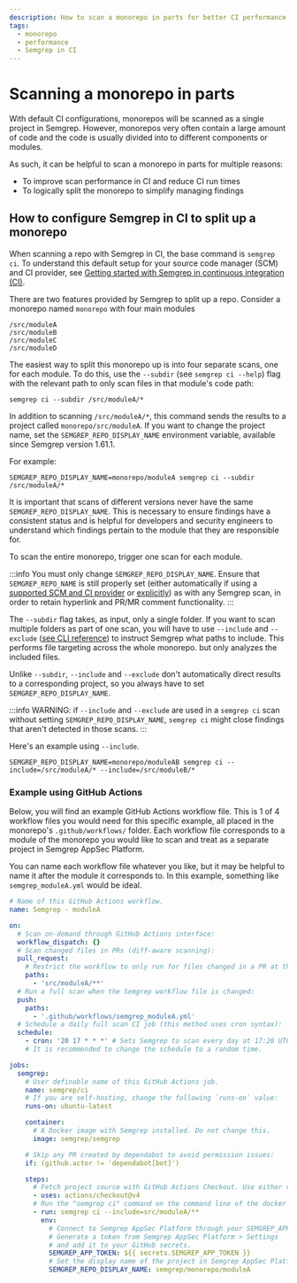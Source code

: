 ```yaml
---
description: How to scan a monorepo in parts for better CI performance and clearer findings organization
tags:
  - monorepo
  - performance
  - Semgrep in CI
---
```


# Scanning a monorepo in parts

With default CI configurations, monorepos will be scanned as a single project in Semgrep. However, monorepos very often contain a large amount of code and the code is usually divided into to different components or modules.

As such, it can be helpful to scan a monorepo in parts for multiple reasons:

* To improve scan performance in CI and reduce CI run times
* To logically split the monorepo to simplify managing findings

## How to configure Semgrep in CI to split up a monorepo

When scanning a repo with Semgrep in CI, the base command is `semgrep ci`. To understand this default setup for your source code manager (SCM) and CI provider, see [Getting started with Semgrep in continuous integration (CI)](/deployment/add-semgrep-to-ci).

There are two features provided by Semgrep to split up a repo. Consider a monorepo named `monorepo` with four main modules

    /src/moduleA
    /src/moduleB
    /src/moduleC
    /src/moduleD

The easiest way to split this monorepo up is into four separate scans, one for each module. To do this, use the `--subdir` (see `semgrep ci --help`) flag with the relevant path to only scan files in that module's code path:

    semgrep ci --subdir /src/moduleA/*

In addition to scanning `/src/moduleA/*`, this command sends the results to a project called `monorepo/src/moduleA`. If you want to change the project name, set the `SEMGREP_REPO_DISPLAY_NAME` environment variable, available since Semgrep version 1.61.1.

For example:

    SEMGREP_REPO_DISPLAY_NAME=monorepo/moduleA semgrep ci --subdir /src/moduleA/*

It is important that scans of different versions never have the same `SEMGREP_REPO_DISPLAY_NAME`. This is necessary to ensure findings have a consistent status and is helpful for developers and security engineers to understand which findings pertain to the module that they are responsible for.

To scan the entire monorepo, trigger one scan for each module.

:::info
You must only change `SEMGREP_REPO_DISPLAY_NAME`. Ensure that `SEMGREP_REPO_NAME` is still properly set (either automatically if using a [supported SCM and CI provider](/docs/semgrep-ci/sample-ci-configs#feature-support) or [explicitly](/docs/semgrep-ci/ci-environment-variables#semgrep_repo_name)) as with any Semgrep scan, in order to retain hyperlink and PR/MR comment functionality.
:::

The `--subdir` flag takes, as input, only a single folder. If you want to scan multiple folders as part of one scan, you will have to use `--include` and `--exclude` ([see CLI reference](/docs/cli-reference)) to instruct Semgrep what paths to include. This performs file targeting across the whole monorepo. but only analyzes the included files.

Unlike `--subdir`, `--include` and `--exclude` don't automatically direct results to a corresponding project, so you always have to set `SEMGREP_REPO_DISPLAY_NAME`.

:::info
WARNING: if `--include` and `--exclude` are used in a `semgrep ci` scan without setting `SEMGREP_REPO_DISPLAY_NAME`, `semgrep ci` might close findings that aren't detected in those scans.
:::

Here's an example using `--include`.

    SEMGREP_REPO_DISPLAY_NAME=monorepo/moduleAB semgrep ci --include=/src/moduleA/* --include=/src/moduleB/*

### Example using GitHub Actions

Below, you will find an example GitHub Actions workflow file. This is 1 of 4 workflow files you would need for this specific example, all placed in the monorepo's `.github/workflows/` folder. Each workflow file corresponds to a module of the monorepo you would like to scan and treat as a separate project in Semgrep AppSec Platform. 

You can name each workflow file whatever you like, but it may be helpful to name it after the module it corresponds to. In this example, something like `semgrep_moduleA.yml` would be ideal.

```yaml
# Name of this GitHub Actions workflow.
name: Semgrep - moduleA

on:
  # Scan on-demand through GitHub Actions interface:
  workflow_dispatch: {}
  # Scan changed files in PRs (diff-aware scanning):
  pull_request:
    # Restrict the workflow to only run for files changed in a PR at the desired module path:
    paths:
      - 'src/moduleA/**'
  # Run a full scan when the Semgrep workflow file is changed:
  push:
    paths:
      - '.github/workflows/semgrep_moduleA.yml'
  # Schedule a daily full scan CI job (this method uses cron syntax):
  schedule:
    - cron: '20 17 * * *' # Sets Semgrep to scan every day at 17:20 UTC.
    # It is recommended to change the schedule to a random time.

jobs:
  semgrep:
    # User definable name of this GitHub Actions job.
    name: semgrep/ci
    # If you are self-hosting, change the following `runs-on` value:
    runs-on: ubuntu-latest

    container:
      # A Docker image with Semgrep installed. Do not change this.
      image: semgrep/semgrep

    # Skip any PR created by dependabot to avoid permission issues:
    if: (github.actor != 'dependabot[bot]')

    steps:
      # Fetch project source with GitHub Actions Checkout. Use either v3 or v4.
      - uses: actions/checkout@v4
      # Run the "semgrep ci" command on the command line of the docker image.
      - run: semgrep ci --include=src/moduleA/**
        env:
          # Connect to Semgrep AppSec Platform through your SEMGREP_APP_TOKEN.
          # Generate a token from Semgrep AppSec Platform > Settings
          # and add it to your GitHub secrets.
          SEMGREP_APP_TOKEN: ${{ secrets.SEMGREP_APP_TOKEN }}
          # Set the display name of the project in Semgrep AppSec Platform
          SEMGREP_REPO_DISPLAY_NAME: semgrep/monorepo/moduleA
```
